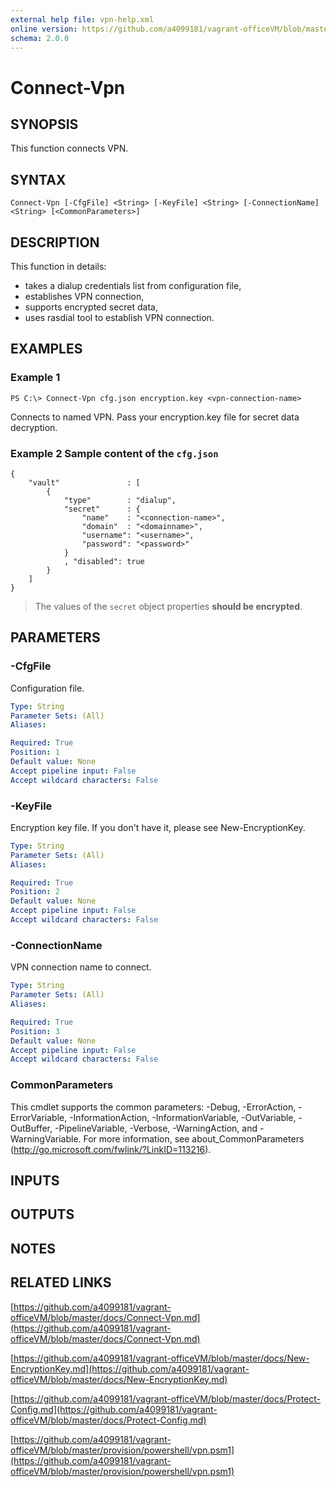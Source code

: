 ```yaml
---
external help file: vpn-help.xml
online version: https://github.com/a4099181/vagrant-officeVM/blob/master/docs/Connect-Vpn.md
schema: 2.0.0
---
```


# Connect-Vpn

## SYNOPSIS
This function connects VPN.

## SYNTAX

```
Connect-Vpn [-CfgFile] <String> [-KeyFile] <String> [-ConnectionName] <String> [<CommonParameters>]
```

## DESCRIPTION
This function in details:
* takes a dialup credentials list from configuration file,
* establishes VPN connection,
* supports encrypted secret data,
* uses rasdial tool to establish VPN connection.

## EXAMPLES

### Example 1
```
PS C:\> Connect-Vpn cfg.json encryption.key <vpn-connection-name>
```

Connects to named VPN. Pass your encryption.key file for secret data decryption.

### Example 2 Sample content of the `cfg.json`
```
{
    "vault"               : [
        {
            "type"        : "dialup",
            "secret"      : {
                "name"    : "<connection-name>",
                "domain"  : "<domainname>",
                "username": "<username>",
                "password": "<password>"
            }
            , "disabled": true
        }
    ]
}
```

> The values of the `secret` object properties **should be encrypted**.

## PARAMETERS

### -CfgFile
Configuration file.

```yaml
Type: String
Parameter Sets: (All)
Aliases:

Required: True
Position: 1
Default value: None
Accept pipeline input: False
Accept wildcard characters: False
```

### -KeyFile
Encryption key file.
If you don't have it, please see New-EncryptionKey.

```yaml
Type: String
Parameter Sets: (All)
Aliases:

Required: True
Position: 2
Default value: None
Accept pipeline input: False
Accept wildcard characters: False
```

### -ConnectionName
VPN connection name to connect.

```yaml
Type: String
Parameter Sets: (All)
Aliases:

Required: True
Position: 3
Default value: None
Accept pipeline input: False
Accept wildcard characters: False
```

### CommonParameters
This cmdlet supports the common parameters: -Debug, -ErrorAction, -ErrorVariable, -InformationAction, -InformationVariable, -OutVariable, -OutBuffer, -PipelineVariable, -Verbose, -WarningAction, and -WarningVariable. For more information, see about_CommonParameters (http://go.microsoft.com/fwlink/?LinkID=113216).

## INPUTS

## OUTPUTS

## NOTES

## RELATED LINKS

[https://github.com/a4099181/vagrant-officeVM/blob/master/docs/Connect-Vpn.md](https://github.com/a4099181/vagrant-officeVM/blob/master/docs/Connect-Vpn.md)

[https://github.com/a4099181/vagrant-officeVM/blob/master/docs/New-EncryptionKey.md](https://github.com/a4099181/vagrant-officeVM/blob/master/docs/New-EncryptionKey.md)

[https://github.com/a4099181/vagrant-officeVM/blob/master/docs/Protect-Config.md](https://github.com/a4099181/vagrant-officeVM/blob/master/docs/Protect-Config.md)

[https://github.com/a4099181/vagrant-officeVM/blob/master/provision/powershell/vpn.psm1](https://github.com/a4099181/vagrant-officeVM/blob/master/provision/powershell/vpn.psm1)

